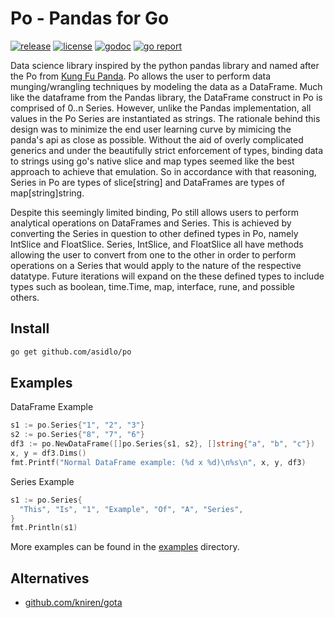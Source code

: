 # Po - Pandas for Go

[![release](https://img.shields.io/github/release/golang-standards/project-layout.svg?style=flat)](https://github.com/asidlo/po/releases/latest)
[![license](https://img.shields.io/github/license/mashape/apistatus.svg)](https://github.com/asidlo/po)
[![godoc](https://img.shields.io/badge/godoc-reference-blue.svg?style=flat)](http://godoc.org/github.com/asidlo/po)
[![go report](https://goreportcard.com/badge/github.com/golang-standards/project-layout?style=flat)](https://goreportcard.com/report/github.com/asidlo/po)

Data science library inspired by the python pandas library and named after the Po from [Kung Fu Panda](https://en.wikipedia.org/wiki/Kung_Fu_Panda). Po allows the user to perform data munging/wrangling techniques by modeling the data as a DataFrame. Much like the dataframe from the Pandas library, the DataFrame construct in Po is comprised of 0..n Series. However, unlike the Pandas implementation, all values in the Po Series are instantiated as strings. The rationale behind this design was to minimize the end user learning curve by mimicing the panda's api as close as possible. Without the aid of overly complicated generics and under the beautifully strict enforcement of types, binding data to strings using go's native slice and map types seemed like the best approach to achieve that emulation. So in accordance with that reasoning, Series in Po are types of slice[string] and DataFrames are types of map[string]string.

Despite this seemingly limited binding, Po still allows users to perform analytical operations on DataFrames and Series. This is achieved by converting the Series in question to other defined types in Po, namely IntSlice and FloatSlice. Series, IntSlice, and FloatSlice all have methods allowing the user to convert from one to the other in order to perform operations on a Series that would apply to the nature of the respective datatype. Future iterations will expand on the these defined types to include types such as boolean, time.Time, map, interface, rune, and possible others.

## Install

```bash
go get github.com/asidlo/po
```

## Examples

DataFrame Example

```go
s1 := po.Series{"1", "2", "3"}
s2 := po.Series{"8", "7", "6"}
df3 := po.NewDataFrame([]po.Series{s1, s2}, []string{"a", "b", "c"})
x, y = df3.Dims()
fmt.Printf("Normal DataFrame example: (%d x %d)\n%s\n", x, y, df3)
```

Series Example

```go
s1 := po.Series{
  "This", "Is", "1", "Example", "Of", "A", "Series",
}
fmt.Println(s1)
```

More examples can be found in the [examples](examples) directory.

## Alternatives

- [github.com/kniren/gota](https://github.com/kniren/gota/)